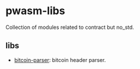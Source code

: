 # pwasm-libs

Collection of modules related to contract but no_std.

## libs
* [bitcoin-parser](/bitcoin-parser): bitcoin header parser.

